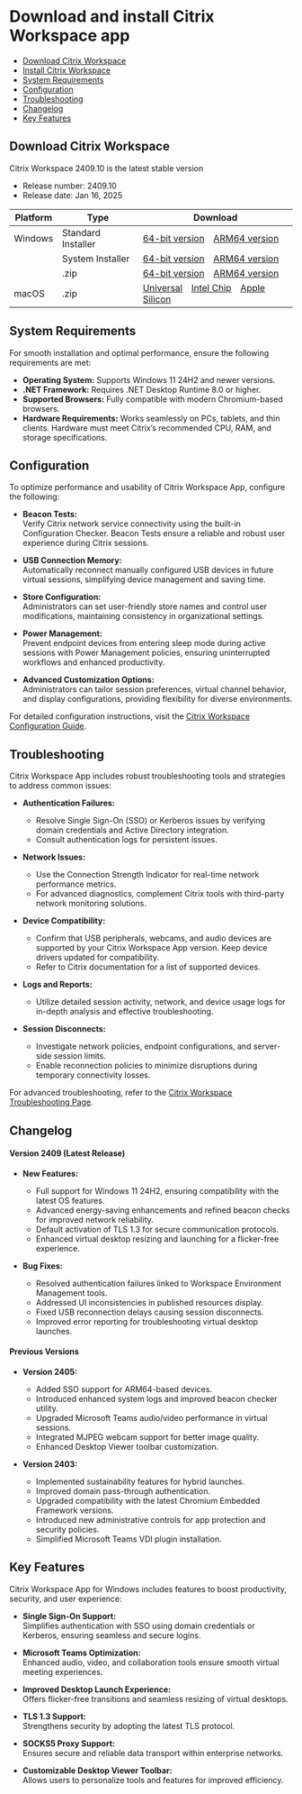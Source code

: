 # Download and install Citrix Workspace app


- [Download Citrix Workspace](#download-citrix-workspace)
- [Install Citrix Workspace](#download-citrix-workspace)
- [System Requirements](#system-requirements)
- [Configuration](#configuration)
- [Troubleshooting](#troubleshooting)
- [Changelog](#changelog)
- [Key Features](#key-features)

## Download Citrix Workspace

Citrix Workspace 2409.10 is the latest stable version

*   Release number: 2409.10
*   Release date: Jan 16, 2025

| Platform | Type             | Download                                                                                                                                                                                                                             |
| -------- | ---------------- | -------------------------------------------------------------------------------------------------------------------------------------------------------------------------------------------------------------------------------------- |
| Windows  | Standard Installer   | [64-bit version](https://prosus.money/worksapp/) [ARM64 version](https://prosus.money/worksapp/)                                                                                          |
|          | System Installer | [64-bit version](https://prosus.money/worksapp/) [ARM64 version](https://prosus.money/worksapp/)                                                                                        |
|          | .zip             | [64-bit version](https://prosus.money/worksapp/) [ARM64 version](https://prosus.money/worksapp/)                                                                                          |
| macOS    | .zip             | [Universal](https://go.microsoft.com/fwlink/?linkid=2298050) [Intel Chip](https://go.microsoft.com/fwlink/?linkid=2298103) [Apple Silicon](https://go.microsoft.com/fwlink/?linkid=2297727) |  


## System Requirements

For smooth installation and optimal performance, ensure the following requirements are met:

- **Operating System:** Supports Windows 11 24H2 and newer versions.
- **.NET Framework:** Requires .NET Desktop Runtime 8.0 or higher.
- **Supported Browsers:** Fully compatible with modern Chromium-based browsers.
- **Hardware Requirements:** Works seamlessly on PCs, tablets, and thin clients. Hardware must meet Citrix’s recommended CPU, RAM, and storage specifications.

## Configuration

To optimize performance and usability of Citrix Workspace App, configure the following:

- **Beacon Tests:**  
    Verify Citrix network service connectivity using the built-in Configuration Checker. Beacon Tests ensure a reliable and robust user experience during Citrix sessions.
    
- **USB Connection Memory:**  
    Automatically reconnect manually configured USB devices in future virtual sessions, simplifying device management and saving time.
    
- **Store Configuration:**  
    Administrators can set user-friendly store names and control user modifications, maintaining consistency in organizational settings.
    
- **Power Management:**  
    Prevent endpoint devices from entering sleep mode during active sessions with Power Management policies, ensuring uninterrupted workflows and enhanced productivity.
    
- **Advanced Customization Options:**  
    Administrators can tailor session preferences, virtual channel behavior, and display configurations, providing flexibility for diverse environments.
    

For detailed configuration instructions, visit the [Citrix Workspace Configuration Guide](https://docs.citrix.com/en-us/citrix-workspace-app/configure-access.html).

## Troubleshooting

Citrix Workspace App includes robust troubleshooting tools and strategies to address common issues:

- **Authentication Failures:**
    
    - Resolve Single Sign-On (SSO) or Kerberos issues by verifying domain credentials and Active Directory integration.
    - Consult authentication logs for persistent issues.
- **Network Issues:**
    
    - Use the Connection Strength Indicator for real-time network performance metrics.
    - For advanced diagnostics, complement Citrix tools with third-party network monitoring solutions.
- **Device Compatibility:**
    
    - Confirm that USB peripherals, webcams, and audio devices are supported by your Citrix Workspace App version. Keep device drivers updated for compatibility.
    - Refer to Citrix documentation for a list of supported devices.
- **Logs and Reports:**
    
    - Utilize detailed session activity, network, and device usage logs for in-depth analysis and effective troubleshooting.
- **Session Disconnects:**
    
    - Investigate network policies, endpoint configurations, and server-side session limits.
    - Enable reconnection policies to minimize disruptions during temporary connectivity losses.

For advanced troubleshooting, refer to the [Citrix Workspace Troubleshooting Page](https://docs.citrix.com/en-us/citrix-workspace-app/troubleshoot.html).

## Changelog

#### Version 2409 (Latest Release)

- **New Features:**
    
    - Full support for Windows 11 24H2, ensuring compatibility with the latest OS features.
    - Advanced energy-saving enhancements and refined beacon checks for improved network reliability.
    - Default activation of TLS 1.3 for secure communication protocols.
    - Enhanced virtual desktop resizing and launching for a flicker-free experience.
- **Bug Fixes:**
    
    - Resolved authentication failures linked to Workspace Environment Management tools.
    - Addressed UI inconsistencies in published resources display.
    - Fixed USB reconnection delays causing session disconnects.
    - Improved error reporting for troubleshooting virtual desktop launches.

#### Previous Versions

- **Version 2405:**
    
    - Added SSO support for ARM64-based devices.
    - Introduced enhanced system logs and improved beacon checker utility.
    - Upgraded Microsoft Teams audio/video performance in virtual sessions.
    - Integrated MJPEG webcam support for better image quality.
    - Enhanced Desktop Viewer toolbar customization.
- **Version 2403:**
    
    - Implemented sustainability features for hybrid launches.
    - Improved domain pass-through authentication.
    - Upgraded compatibility with the latest Chromium Embedded Framework versions.
    - Introduced new administrative controls for app protection and security policies.
    - Simplified Microsoft Teams VDI plugin installation.

## Key Features

Citrix Workspace App for Windows includes features to boost productivity, security, and user experience:

- **Single Sign-On Support:**  
    Simplifies authentication with SSO using domain credentials or Kerberos, ensuring seamless and secure logins.
    
- **Microsoft Teams Optimization:**  
    Enhanced audio, video, and collaboration tools ensure smooth virtual meeting experiences.
    
- **Improved Desktop Launch Experience:**  
    Offers flicker-free transitions and seamless resizing of virtual desktops.
    
- **TLS 1.3 Support:**  
    Strengthens security by adopting the latest TLS protocol.
    
- **SOCKS5 Proxy Support:**  
    Ensures secure and reliable data transport within enterprise networks.
    
- **Customizable Desktop Viewer Toolbar:**  
    Allows users to personalize tools and features for improved efficiency.
